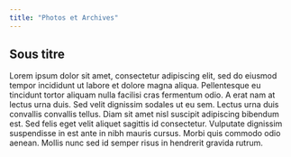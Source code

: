 ```yaml
---
title: "Photos et Archives"
---
```


## Sous titre

Lorem ipsum dolor sit amet, consectetur adipiscing elit, sed do eiusmod tempor incididunt ut labore et dolore magna
aliqua. Pellentesque eu tincidunt tortor aliquam nulla facilisi cras fermentum odio. A erat nam at lectus urna duis. Sed
velit dignissim sodales ut eu sem. Lectus urna duis convallis convallis tellus. Diam sit amet nisl suscipit adipiscing
bibendum est. Sed felis eget velit aliquet sagittis id consectetur. Vulputate dignissim suspendisse in est ante in nibh
mauris cursus. Morbi quis commodo odio aenean. Mollis nunc sed id semper risus in hendrerit gravida rutrum.